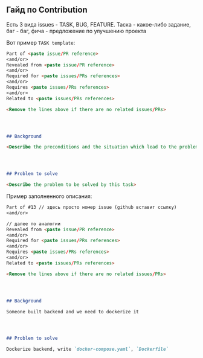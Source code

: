 ## Гайд по Contribution

Есть 3 вида issues - TASK, BUG, FEATURE. Таска - какое-либо задание, баг - баг, фича - предложение по улучшению проекта

Вот пример `TASK template`:

```md
Part of <paste issue/PR reference>  
<and/or>  
Revealed from <paste issue/PR reference>  
<and/or>  
Required for <paste issues/PRs references>  
<and/or>  
Requires <paste issues/PRs references>  
<and/or>  
Related to <paste issues/PRs references>  

<Remove the lines above if there are no related issues/PRs>




## Background

<Describe the preconditions and the situation which lead to the problem>




## Problem to solve

<Describe the problem to be solved by this task>
```

Пример заполненного описания:

```md
Part of #13 // здесь просто номер issue (github вставит ссылку)
<and/or>  

// далее по аналогии
Revealed from <paste issue/PR reference>   
<and/or>  
Required for <paste issues/PRs references>  
<and/or>  
Requires <paste issues/PRs references>  
<and/or>  
Related to <paste issues/PRs references>  

<Remove the lines above if there are no related issues/PRs>




## Background

Someone built backend and we need to dockerize it




## Problem to solve

Dockerize backend, write `docker-compose.yaml`, `Dockerfile`

```
